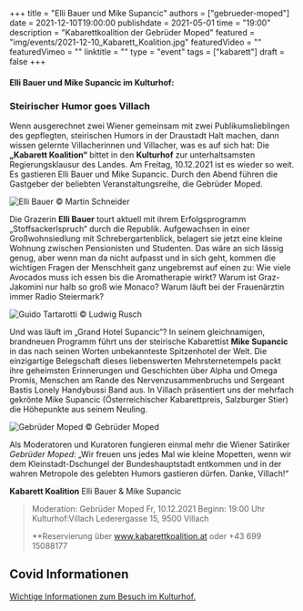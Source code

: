 +++
title = "Elli Bauer und Mike Supancic"
authors = ["gebrueder-moped"]
date = 2021-12-10T19:00:00
publishdate = 2021-05-01
time = "19:00"
description = "Kabarettkoalition der Gebrüder Moped"
featured = "img/events/2021-12-10_Kabarett_Koalition.jpg"
featuredVideo = ""
featuredVimeo = ""
linktitle = ""
type = "event"
tags = ["kabarett"]
draft = false
+++

#### Elli Bauer und Mike Supancic im Kulturhof:

### Steirischer Humor goes Villach

Wenn ausgerechnet zwei Wiener gemeinsam mit zwei Publikumslieblingen des gepflegten, steirischen Humors in der Draustadt Halt machen, dann wissen gelernte Villacherinnen und Villacher, was es auf sich hat: Die **„Kabarett Koalition“** bittet in den **Kulturhof** zur unterhaltsamsten Regierungsklausur des Landes. Am Freitag, 10.12.2021 ist es wieder so weit. Es gastieren Elli Bauer und Mike Supancic. Durch den Abend führen die Gastgeber der beliebten Veranstaltungsreihe, die Gebrüder Moped.

![Elli Bauer](/img/events/2021-12-10_Elli-Bauer_c_Martin_Schneider-768x513.jpeg)
© Martin Schneider

Die Grazerin **Elli Bauer** tourt aktuell mit ihrem Erfolgsprogramm „Stoffsackerlspruch“ durch die Republik. Aufgewachsen in einer Großwohnsiedlung mit Schrebergartenblick, belagert sie jetzt eine kleine Wohnung zwischen Pensionisten und Studenten. Das wäre an sich lässig genug, aber wenn man da nicht aufpasst und in sich geht, kommen die wichtigen Fragen der Menschheit ganz ungebremst auf einen zu: Wie viele Avocados muss ich essen bis die Aromatherapie wirkt? Warum ist Graz-Jakomini nur halb so groß wie Monaco? Warum läuft bei der Frauenärztin immer Radio Steiermark? 

![Guido Tartarotti](/img/events/2021-12-10_Mike-Supancic_c_Ludwig_Rusch-683x1024.jpg)
© Ludwig Rusch

Und was läuft im „Grand Hotel Supancic“? In seinem gleichnamigen, brandneuen Programm führt uns der steirische Kabarettist **Mike Supancic** in das nach seinen Worten unbekannteste Spitzenhotel der Welt. Die einzigartige Belegschaft dieses liebenswerten Mehrsternetempels packt ihre geheimsten Erinnerungen und Geschichten über Alpha und Omega Promis, Menschen am Rande des Nervenzusammenbruchs und Sergeant Bastis Lonely Handybussi Band aus. In Villach präsentiert uns der mehrfach gekrönte Mike Supancic (Österreichischer Kabarettpreis, Salzburger Stier) die Höhepunkte aus seinem Neuling. 

![Gebrüder Moped](/img/events/2021_10_08_Gebrüder_Moped_c_Gebrüder_Moped.jpg)
© Gebrüder Moped

Als Moderatoren und Kuratoren fungieren einmal mehr die Wiener Satiriker *Gebrüder Moped*: „Wir freuen uns jedes Mal wie kleine Mopetten, wenn wir dem Kleinstadt-Dschungel der Bundeshauptstadt entkommen und in der wahren Metropole des gelebten Humors gastieren dürfen. Danke, Villach!“


**Kabarett Koalition**
Elli Bauer & Mike Supancic
>Moderation: Gebrüder Moped
>Fr, 10.12.2021
>Beginn: 19:00 Uhr
>Kulturhof:Villach
>Lederergasse 15, 9500 Villach
>
>**Reservierung über www.kabarettkoalition.at  oder +43 699 15088177





## Covid Informationen

[Wichtige Informationen zum Besuch im Kulturhof.](covid-info)
